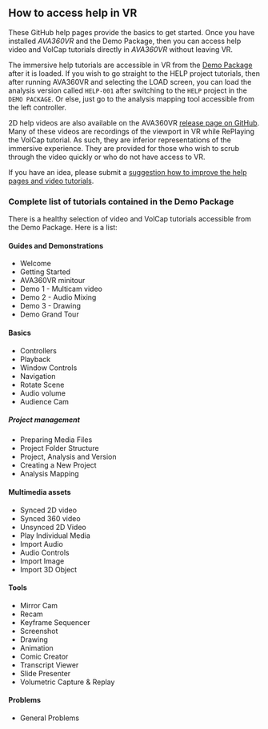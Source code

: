 ## How to access help in VR

These GitHub help pages provide the basics to get started. Once you have installed _AVA360VR_ and the Demo Package, then you can access help video and VolCap tutorials directly in _AVA360VR_ without leaving VR.

The immersive help tutorials are accessible in VR from the [Demo Package](demo.md) after it is loaded.
If you wish to go straight to the HELP project tutorials, then after running AVA360VR and selecting the LOAD screen, you can load the analysis version called `HELP-001` after switching to the `HELP` project in the `DEMO PACKAGE`.
Or else, just go to the analysis mapping tool accessible from the left controller.

2D help videos are also available on the AVA360VR [release page on GitHub](https://github.com/BigSoftVideo/AVA360VR/releases/tag/v3.0.0-tutorial-videos).
Many of these videos are recordings of the viewport in VR while RePlaying the VolCap tutorial.
As such, they are inferior representations of the immersive experience.
They are provided for those who wish to scrub through the video quickly or who do not have access to VR.

If you have an idea, please submit a [suggestion how to improve the help pages and video tutorials](tutorialrequest.md).

### Complete list of tutorials contained in the Demo Package

There is a healthy selection of video and VolCap tutorials accessible from the Demo Package.
Here is a list:

#### Guides and Demonstrations

- Welcome
- Getting Started
- AVA360VR minitour
- Demo 1 - Multicam video
- Demo 2 - Audio Mixing
- Demo 3 - Drawing
- Demo Grand Tour

#### Basics

- Controllers
- Playback
- Window Controls
- Navigation
- Rotate Scene
- Audio volume
- Audience Cam

##### Project management

- Preparing Media Files
- Project Folder Structure
- Project, Analysis and Version
- Creating a New Project
- Analysis Mapping

#### Multimedia assets

- Synced 2D video
- Synced 360 video
- Unsynced 2D Video
- Play Individual Media
- Import Audio
- Audio Controls
- Import Image
- Import 3D Object

#### Tools

- Mirror Cam
- Recam
- Keyframe Sequencer
- Screenshot
- Drawing
- Animation
- Comic Creator
- Transcript Viewer
- Slide Presenter
- Volumetric Capture & Replay

#### Problems

- General Problems
